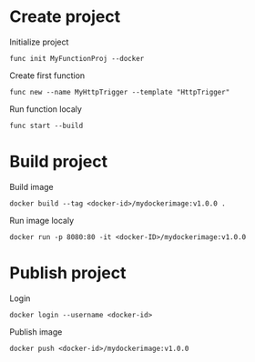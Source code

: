 # Create project

Initialize project
```
func init MyFunctionProj --docker
```

Create first function
```
func new --name MyHttpTrigger --template "HttpTrigger"
```

Run function localy
```
func start --build
```


# Build project

Build image
```
docker build --tag <docker-id>/mydockerimage:v1.0.0 .
```

Run image localy
```
docker run -p 8080:80 -it <docker-ID>/mydockerimage:v1.0.0
```


# Publish project

Login
```
docker login --username <docker-id>
```

Publish image
```
docker push <docker-id>/mydockerimage:v1.0.0
```